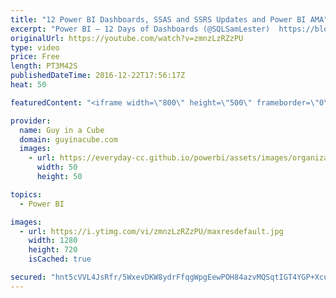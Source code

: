 ```yaml
---
title: "12 Power BI Dashboards, SSAS and SSRS Updates and Power BI AMA"
excerpt: "Power BI – 12 Days of Dashboards (@SQLSamLester)  https://blogs.msdn.microsoft.com/samlester/2016/12/09/power-bi-12-days-of-dashboards/  New Combine Binaries Experience (@kpuls) http://www.excelguru.ca/blog/2016/12/21/new-combine-binaries-experience/  What’s new for SQL Server vNext on Windows CTP 1.1"
originalUrl: https://youtube.com/watch?v=zmnzLzRZzPU
type: video
price: Free
length: PT3M42S
publishedDateTime: 2016-12-22T17:56:17Z
heat: 50

featuredContent: "<iframe width=\"800\" height=\"500\" frameborder=\"0\" src=\"https://www.youtube.com/embed/zmnzLzRZzPU\" allow=\"accelerometer; autoplay; encrypted-media; gyroscope; picture-in-picture\" allowfullscreen></iframe>"

provider:
  name: Guy in a Cube
  domain: guyinacube.com
  images:
    - url: https://everyday-cc.github.io/powerbi/assets/images/organizations/guyinacube.com-50x50.jpg
      width: 50
      height: 50

topics:
  - Power BI

images:
  - url: https://i.ytimg.com/vi/zmnzLzRZzPU/maxresdefault.jpg
    width: 1280
    height: 720
    isCached: true

secured: "hnt5cVVL4JsRfr/5WxevDKW8ydrFfqgWpgEewPOH84azvMQSqtIGT4YGP+XcuBP3aNGINr4ySN+g903s3kwRxIzytQAHD3WyEkTwodTXcHbMVja/hI4ofPHhFRqJ0dapGWaeie/tFPkUmEUiG3zCFv30D8XN0nrVIDVmXsE8YSD6fJuTP8D0djdr9oAqaXGSvuhOKhquBnwYMFrrVCMHsn8wkrTyNatIv1UkP4W+wj0l4rVCaZ1MYBeAte3YT/Uvcmr7epu7+0jIK0/uVofwLVsEW99luvxkUskiqmQurPk3bB6sJTyqnpeO1DkvgmrmNZqtHZ8xCCev9+WWATFK6MJ6njzH9V2YjJWGf4cOeBNpdzMB99sq0pQIW+MvaYHd/McUw5XCfE0tU6dPdlw0aoVGIy8wWNiiioHlJiRWW0w=;4w23qgysY4V8Eha4k+SUhg=="
---
```


